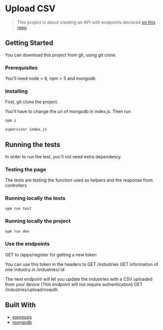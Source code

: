 # Upload CSV
> This project is about creating an API with endpoints declared [on this repo](https://github.com/a0nguyen/prueba-tecnica-covela).

## Getting Started

You can download this project from git, using git clone

### Prerequisites

You'll need node > 8, npm > 5 and mongodb

### Installing

First, git clone the project.

You'll have to change the uri of mongodb in index.js.
Then run

```sh
npm i
```

```sh
supervisor index.js
```

## Running the tests

In order to run the test, you'll not need extra dependency

### Testing the page

The tests are testing the function used as helpers and the response from controllers

### Running locally the tests

```sh
npm run test
```
### Running locally the project

```sh
npm run dev
```

### Use the endpoints

GET to /apps/register for getting a new token

You can use this token in the headers to GET /industries
GET information of one industry in /industries/:id

The next endpoint will let you update the industries with a CSV uploaded from your device (This endpoint will not require authentication)
GET /industries/upload/noauth 


## Built With

* [expressjs](http://expressjs.com/es/)
* [mongodb](https://www.mongodb.com/)
